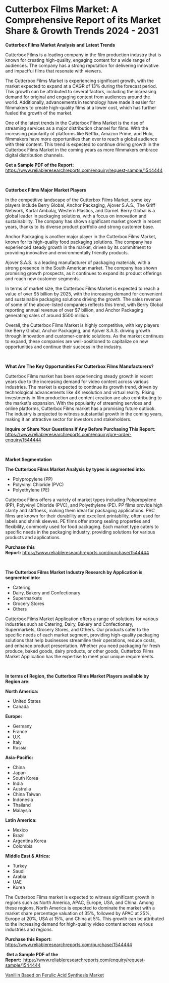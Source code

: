 <p><h1>Cutterbox Films Market: A Comprehensive Report of its Market Share & Growth Trends 2024 - 2031</h1></p><p><strong>Cutterbox Films Market Analysis and Latest Trends</strong></p>
<p><p>Cutterbox Films is a leading company in the film production industry that is known for creating high-quality, engaging content for a wide range of audiences. The company has a strong reputation for delivering innovative and impactful films that resonate with viewers.</p><p>The Cutterbox Films Market is experiencing significant growth, with the market expected to expand at a CAGR of 13% during the forecast period. This growth can be attributed to several factors, including the increasing demand for original and engaging content from audiences around the world. Additionally, advancements in technology have made it easier for filmmakers to create high-quality films at a lower cost, which has further fueled the growth of the market.</p><p>One of the latest trends in the Cutterbox Films Market is the rise of streaming services as a major distribution channel for films. With the increasing popularity of platforms like Netflix, Amazon Prime, and Hulu, filmmakers have more opportunities than ever to reach a global audience with their content. This trend is expected to continue driving growth in the Cutterbox Films Market in the coming years as more filmmakers embrace digital distribution channels.</p></p>
<p><strong>Get a Sample PDF of the Report:&nbsp;</strong> <a href="https://www.reliableresearchreports.com/enquiry/request-sample/1544444">https://www.reliableresearchreports.com/enquiry/request-sample/1544444</a></p>
<p>&nbsp;</p>
<p><strong>Cutterbox Films Major Market Players</strong></p>
<p><p>In the competitive landscape of the Cutterbox Films Market, some key players include Berry Global, Anchor Packaging, Ajover S.A.S., The Griff Network, Kartal Ambalaj, Western Plastics, and Darnel. Berry Global is a global leader in packaging solutions, with a focus on innovation and sustainability. The company has shown significant market growth in recent years, thanks to its diverse product portfolio and strong customer base.</p><p>Anchor Packaging is another major player in the Cutterbox Films Market, known for its high-quality food packaging solutions. The company has experienced steady growth in the market, driven by its commitment to providing innovative and environmentally friendly products.</p><p>Ajover S.A.S. is a leading manufacturer of packaging materials, with a strong presence in the South American market. The company has shown promising growth prospects, as it continues to expand its product offerings and reach new customer segments.</p><p>In terms of market size, the Cutterbox Films Market is expected to reach a value of over $5 billion by 2025, with the increasing demand for convenient and sustainable packaging solutions driving the growth. The sales revenue of some of the above-listed companies reflects this trend, with Berry Global reporting annual revenue of over $7 billion, and Anchor Packaging generating sales of around $500 million.</p><p>Overall, the Cutterbox Films Market is highly competitive, with key players like Berry Global, Anchor Packaging, and Ajover S.A.S. driving growth through innovation and customer-centric solutions. As the market continues to expand, these companies are well-positioned to capitalize on new opportunities and continue their success in the industry.</p></p>
<p>&nbsp;</p>
<p><strong>What Are The Key Opportunities For Cutterbox Films Manufacturers?</strong></p>
<p><p>Cutterbox Films market has been experiencing steady growth in recent years due to the increasing demand for video content across various industries. The market is expected to continue its growth trend, driven by technological advancements like 4K resolution and virtual reality. Rising investments in film production and content creation are also contributing to the market's expansion. With the popularity of streaming services and online platforms, Cutterbox Films market has a promising future outlook. The industry is projected to witness substantial growth in the coming years, making it an attractive sector for investors and stakeholders.</p></p>
<p><strong>Inquire or Share Your Questions If Any Before Purchasing This Report:</strong> <a href="https://www.reliableresearchreports.com/enquiry/pre-order-enquiry/1544444">https://www.reliableresearchreports.com/enquiry/pre-order-enquiry/1544444</a></p>
<p>&nbsp;</p>
<p><strong>Market Segmentation</strong></p>
<p><strong>The Cutterbox Films Market Analysis by types is segmented into:</strong></p>
<p><ul><li>Polypropylene (PP)</li><li>Polyvinyl Chloride (PVC)</li><li>Polyethylene (PE)</li></ul></p>
<p><p>Cutterbox Films offers a variety of market types including Polypropylene (PP), Polyvinyl Chloride (PVC), and Polyethylene (PE). PP films provide high clarity and stiffness, making them ideal for packaging applications. PVC films are known for their durability and excellent printability, often used for labels and shrink sleeves. PE films offer strong sealing properties and flexibility, commonly used for food packaging. Each market type caters to specific needs in the packaging industry, providing solutions for various products and applications.</p></p>
<p><strong>Purchase this Report:&nbsp;</strong><a href="https://www.reliableresearchreports.com/purchase/1544444">https://www.reliableresearchreports.com/purchase/1544444</a></p>
<p>&nbsp;</p>
<p><strong>The Cutterbox Films Market Industry Research by Application is segmented into:</strong></p>
<p><ul><li>Catering</li><li>Dairy, Bakery and Confectionary</li><li>Supermarkets</li><li>Grocery Stores</li><li>Others</li></ul></p>
<p><p>Cutterbox Films Market Application offers a range of solutions for various industries such as Catering, Dairy, Bakery and Confectionary, Supermarkets, Grocery Stores, and Others. Our products cater to the specific needs of each market segment, providing high-quality packaging solutions that help businesses streamline their operations, reduce costs, and enhance product presentation. Whether you need packaging for fresh produce, baked goods, dairy products, or other goods, Cutterbox Films Market Application has the expertise to meet your unique requirements.</p></p>
<p>&nbsp;</p>
<p><strong>In terms of Region, the Cutterbox Films Market Players available by Region are:</strong></p>
<p>
    <p> <strong> North America: </strong>
        <ul>
            <li>United States</li>
            <li>Canada</li>
        </ul>
        </p> 
    <p> <strong> Europe: </strong>
        <ul>
            <li>Germany</li>
            <li>France</li>
            <li>U.K.</li>
            <li>Italy</li>
            <li>Russia</li>
        </ul>
        </p> 
    <p> <strong> Asia-Pacific: </strong>
        <ul>
            <li>China</li>
            <li>Japan</li>
            <li>South Korea</li>
            <li>India</li>
            <li>Australia</li>
            <li>China Taiwan</li>
            <li>Indonesia</li>
            <li>Thailand</li>
            <li>Malaysia</li>
        </ul>
        </p> 
    <p> <strong> Latin America: </strong>
        <ul>
            <li>Mexico</li>
            <li>Brazil</li>
            <li>Argentina Korea</li>
            <li>Colombia</li>
        </ul>
        </p> 
    <p> <strong> Middle East & Africa: </strong>
        <ul>
            <li>Turkey</li>
            <li>Saudi</li>
            <li>Arabia</li>
            <li>UAE</li>
            <li>Korea</li>
        </ul>
    </p>
    </p>
<p><p>The Cutterbox Films market is expected to witness significant growth in regions such as North America, APAC, Europe, USA, and China. Among these regions, North America is expected to dominate the market with a market share percentage valuation of 35%, followed by APAC at 25%, Europe at 20%, USA at 15%, and China at 5%. This growth can be attributed to the increasing demand for high-quality video content across various industries and regions.</p></p>
<p><strong>Purchase this Report: </strong><a href="https://www.reliableresearchreports.com/purchase/1544444">https://www.reliableresearchreports.com/purchase/1544444</a></p>
<p>&nbsp;<strong>Get a Sample PDF of the Report:&nbsp;&nbsp;</strong><a href="https://www.reliableresearchreports.com/enquiry/request-sample/1544444">https://www.reliableresearchreports.com/enquiry/request-sample/1544444</a></p>
<p><strong></strong></p>
<p><p><a href="https://github.com/danielneavesallisons03mba/Market-Research-Report-List-1/blob/main/vanillin-based-on-ferulic-acid-synthesis-market.md">Vanillin Based on Ferulic Acid Synthesis Market</a></p></p>